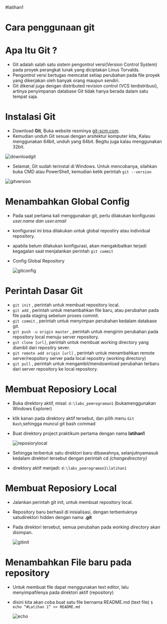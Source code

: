 #latihan1
# Cara penggunaan git
# Apa Itu Git ?
* Git adalah salah satu sistem pengontrol versi(Version Control System) pada proyek perangkat lunak yang diciptakan Linus Torvalds.
* Pengontrol versi bertugas memcatat setiap perubahan pada file proyek yang dikerjakan oleh banyak orang maupun sendiri.
* Git dikenal juga dengan distributed revision control (VCS terdistribusi), artinya penyimpanan database Git tidak hanya berada dalam satu tempat saja.
# Instalasi Git
* Download **Git**, Buka website resminya [git-scm.com](https://git-scm.com).
* Kemudian unduh Git sesuai dengan arsitektur komputer kita, Kalau
menggunakan 64bit, unduh yang 64bit. Begitu juga kalau
menggunakan 32bit.

![downloadgit](https://user-images.githubusercontent.com/56913656/67956393-9a592100-fc26-11e9-97f0-bd09cbf62134.png)
		
* Selamat, Git sudah terinstal di Windows. Untuk mencobanya,
		silahkan buka CMD atau PowerShell, kemudian ketik perintah
		``git --version``
		
 ![gitversion](https://user-images.githubusercontent.com/56913656/67958943-90d1b800-fc2a-11e9-97dc-9609400c9e97.png)
		
# Menambahkan Global Config
* Pada saat pertama kali menggunakan git, perlu dilakukan konfigurasi
*user.name dan user.email*
* konfigurasi ini bisa dilakukan untuk global repostiry atau individual
repository.
* apabila belum dilakukan konfigurasi, akan mengakibatkan terjadi
kegagalan saat menjalankan perintah ``git commit``
* Config Global Repository
		
  ![gitconfig](https://user-images.githubusercontent.com/56913656/67959737-c3c87b80-fc2b-11e9-80b4-42c27fb6d5f8.png)

# Perintah Dasar Git
* ``git init`` , perintah untuk membuat repository local.
* ``git add`` , perintah untuk menambahkan file baru, atau perubahan pada file pada staging sebelum proses commit.
* ``git commit`` , perintah untuk menyimpan perubahan kedalam database git.
* ``git push -u origin master`` , perintah untuk mengirim perubahan pada repository local menuju server repository.
* ``git clone [url]``, perintah untuk membuat working directory yang diambil dari repositry sever.
* ``git remote add origin [url]`` , perintah untuk menambahkan remote server/reopsitory server pada local repositry (working directory)
* ``git pull`` , perintah untuk mengambil/mendownload perubahan terbaru dari server repository ke local repository.
# Membuat Reposiory Local
* Buka direktory aktif, misal: ``d:\labs_pemrograman1`` (bukamenggunakan Windows Explorer)
* klik kanan pada direktory aktif tersebut, dan pilih menu ``Git Bash``,sehingga muncul git bash commad
* Buat direktory project praktikum pertama dengan nama **latihan1**
		
  ![reposiorylocal](https://user-images.githubusercontent.com/56913656/68035814-ff7c4780-fcf6-11e9-94d4-8b58dc0462bf.png)
	 
* Sehingga terbentuk satu direktori baru dibawahnya, selanjutnyamasuk kedalam direktori tersebut dengan perintah cd *(changedirectory)*
* direktory aktif menjadi: ``d:\labs_pemrograman1\latihan1``
# Membuat Reposiory Local
* Jalankan perintah git init, untuk membuat repository local.
* Repository baru berhasil di inisialisasi, dengan terbentuknya satudirektori hidden dengan nama **.git**
* Pada direktori tersebut, semua perubahan pada *working directory* akan disimpan.
		
  ![gitinit](https://user-images.githubusercontent.com/56913656/68037108-9b0eb780-fcf9-11e9-9ec6-3b7deeaf4620.png)
		
# Menambahkan File baru pada repository
* Untuk membuat file dapat menggunakan text editor, lalu menyimpafilenya pada direktori aktif (repository)
* disini kita akan coba buat satu file bernama README.md (text file) ``$ echo “#Latihan 1” >> README.md``
		
  ![echo](https://user-images.githubusercontent.com/56913656/68037392-343dce00-fcfa-11e9-9166-35c047989044.png)
